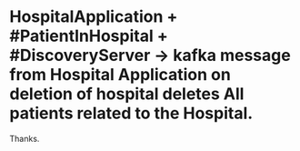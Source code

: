 # HospitalApplication + #PatientInHospital + #DiscoveryServer -> kafka message from Hospital Application on deletion of hospital deletes All patients related to the Hospital.
Thanks.
